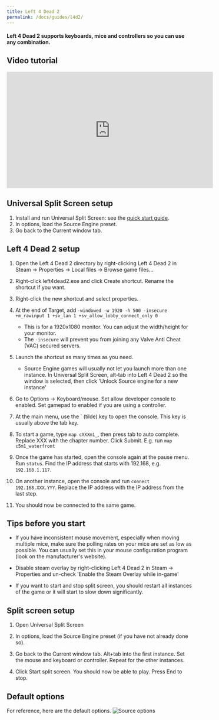 ```yaml
---
title: Left 4 Dead 2
permalink: /docs/guides/l4d2/
---
```


#### Left 4 Dead 2 supports keyboards, mice and controllers so you can use any combination.

## Video tutorial
<div class="embed-container">
  <iframe 
          width="560" 
          height="315" 
          src="https://www.youtube.com/embed/1RHWgHh2Q6M" 
          frameborder="0" 
          allow="accelerometer; 
                 autoplay; 
                 encrypted-media; 
                 gyroscope; 
                 picture-in-picture" 
          allowfullscreen="allowfullscreen">
  </iframe>
</div>

## Universal Split Screen setup
1. Install and run Universal Split Screen: see the [quick start guide](https://universalsplitscreen.github.io/docs/quickstart/).
1. In options, load the Source Engine preset.
1. Go back to the Current window tab.

## Left 4 Dead 2 setup
1. Open the Left 4 Dead 2 directory by right-clicking Left 4 Dead 2 in Steam -> Properties -> Local files -> Browse game files...

1. Right-click left4dead2.exe and click Create shortcut. Rename the shortcut if you want.

1. Right-click the new shortcut and select properties.

1. At the end of Target, add `-windowed -w 1920 -h 500 -insecure +m_rawinput 1 +sv_lan 1 +sv_allow_lobby_connect_only 0`
    * This is for a 1920x1080 monitor. You can adjust the width/height for your monitor.
    * The `-insecure` will prevent you from joining any Valve Anti Cheat (VAC) secured servers.

1. Launch the shortcut as many times as you need.
     * Source Engine games will usually not let you launch more than one instance. In Universal Split Screen, alt-tab into Left 4 Dead 2 so the window is selected, then click 'Unlock Source engine for a new instance'

1. Go to Options -> Keyboard/mouse. Set allow developer console to enabled. Set gamepad to enabled if you are using a controller.

1. At the main menu, use the ` (tilde) key to open the console. This key is usually above the tab key.

1. To start a game, type `map cXXXm1_`, then press tab to auto complete. Replace XXX with the chapter number. Click Submit. E.g. run `map c5m1_waterfront`

1. Once the game has started, open the console again at the pause menu. Run `status`. Find the IP address that starts with 192.168, e.g. `192.168.1.117`.

1. On another instance, open the console and run `connect 192.168.XXX.YYY`. Replace the IP address with the IP address from the last step.

1. You should now be connected to the same game.

## Tips before you start
* If you have inconsistent mouse movement, especially when moving multiple mice, make sure the polling rates on your mice are set as low as possible. You can usually set this in your mouse configuration program (look on the manufacturer's website).

* Disable steam overlay by right-clicking Left 4 Dead 2 in Steam -> Properties and un-check 'Enable the Steam Overlay while in-game'

* If you want to start and stop split screen, you should restart all instances of the game or it will start to slow down significantly.

## Split screen setup
1. Open Universal Split Screen

1. In options, load the Source Engine preset (if you have not already done so).

1. Go back to the Current window tab. Alt+tab into the first instance. Set the mouse and keyboard or controller. Repeat for the other instances.

1. Click Start split screen. You should now be able to play. Press End to stop.

## Default options
For reference, here are the default options.
![Source options](https://raw.githubusercontent.com/UniversalSplitScreen/UniversalSplitScreen.github.io/master/img/source_options.png)
